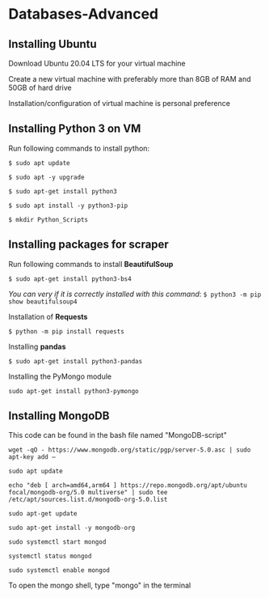# Databases-Advanced
## Installing Ubuntu
Download Ubuntu 20.04 LTS for your virtual machine

Create a new virtual machine with preferably more than 8GB of RAM and 50GB of hard drive

Installation/configuration of virtual machine is personal preference
## Installing Python 3 on VM
Run following commands to install python:

`$ sudo apt update`

`$ sudo apt -y upgrade`

`$ sudo apt-get install python3`

`$ sudo apt install -y python3-pip`

`$ mkdir Python_Scripts`

## Installing packages for scraper
Run following commands to install **BeautifulSoup**

`$ sudo apt-get install python3-bs4`


*You can very if it is correctly installed with this command*: 
`$ python3 -m pip show beautifulsoup4`

Installation of **Requests**

`$ python -m pip install requests`

Installing **pandas**

`$ sudo apt-get install python3-pandas`

Installing the PyMongo module

`sudo apt-get install python3-pymongo`

## Installing MongoDB
This code can be found in the bash file named "MongoDB-script"

`wget -qO - https://www.mongodb.org/static/pgp/server-5.0.asc | sudo apt-key add –`

`sudo apt update`

`echo "deb [ arch=amd64,arm64 ] https://repo.mongodb.org/apt/ubuntu focal/mongodb-org/5.0 multiverse" | sudo tee /etc/apt/sources.list.d/mongodb-org-5.0.list`

`sudo apt-get update`

`sudo apt-get install -y mongodb-org`

`sudo systemctl start mongod`

`systemctl status mongod`

`sudo systemctl enable mongod`

To open the mongo shell, type "mongo" in the terminal
